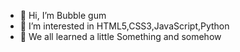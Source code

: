- 👋 Hi, I’m Bubble gum
- 👀 I’m interested in HTML5,CSS3,JavaScript,Python
- 🌱 We all learned a little
    Something and somehow
